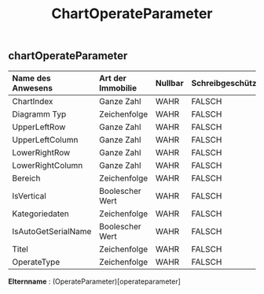 ﻿---
title: ChartOperateParameter
second_title: Aspose.Cells Cloud Documen
type: docs
url: /de/specification/model/chartoperateparameter/
description: "Aspose.Cells Cloud-Modellspezifikation: ChartOperateParameter. Bearbeiten Sie mühelos Excel und andere Tabellenkalkulationsdokumente mit Funktionen wie Öffnen, Generieren, Bearbeiten, Teilen, Zusammenführen, Vergleichen und Konvertieren"
weight: 50
---
## **chartOperateParameter**

 

| Name des Anwesens| Art der Immobilie| Nullbar| Schreibgeschützt| Standardwert| Beschreibung|
|:- |:- |:- |:- |:- |:- |
| ChartIndex| Ganze Zahl| WAHR| FALSCH|||
| Diagramm Typ| Zeichenfolge| WAHR| FALSCH|||
| UpperLeftRow| Ganze Zahl| WAHR| FALSCH|||
| UpperLeftColumn| Ganze Zahl| WAHR| FALSCH|||
| LowerRightRow| Ganze Zahl| WAHR| FALSCH|||
| LowerRightColumn| Ganze Zahl| WAHR| FALSCH|||
| Bereich| Zeichenfolge| WAHR| FALSCH|||
| IsVertical| Boolescher Wert| WAHR| FALSCH|||
| Kategoriedaten| Zeichenfolge| WAHR| FALSCH|||
| IsAutoGetSerialName| Boolescher Wert| WAHR| FALSCH|||
| Titel| Zeichenfolge| WAHR| FALSCH|||
| OperateType| Zeichenfolge| WAHR| FALSCH|||

**Elternname** : (OperateParameter)[operateparameter]